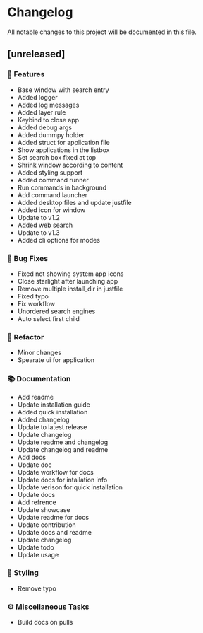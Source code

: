 # Changelog

All notable changes to this project will be documented in this file.

## [unreleased]

### 🚀 Features

- Base window with search entry
- Added logger
- Added log messages
- Added layer rule
- Keybind to close app
- Added debug args
- Added dummpy holder
- Added struct for application file
- Show applications in the listbox
- Set search box fixed at top
- Shrink window according to content
- Added styling support
- Added command runner
- Run commands in background
- Add command launcher
- Added desktop files and update justfile
- Added icon for window
- Update to v1.2
- Added web search
- Update to v1.3
- Added cli options for modes

### 🐛 Bug Fixes

- Fixed not showing system app icons
- Close starlight after launching app
- Remove multiple install_dir in justfile
- Fixed typo
- Fix workflow
- Unordered search engines
- Auto select first child

### 🚜 Refactor

- Minor changes
- Spearate ui for application

### 📚 Documentation

- Add readme
- Update installation guide
- Added quick installation
- Added changelog
- Update to latest release
- Update changelog
- Update readme and changelog
- Update changelog and readme
- Add docs
- Update doc
- Update workflow for docs
- Update docs for intallation info
- Update verison for quick installation
- Update docs
- Add refrence
- Update showcase
- Update readme for docs
- Update contribution
- Update docs and readme
- Update changelog
- Update todo
- Update usage

### 🎨 Styling

- Remove typo

### ⚙️ Miscellaneous Tasks

- Build docs on pulls

<!-- generated by git-cliff -->
